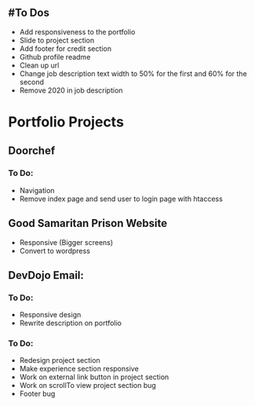 #To Dos
---
- Add responsiveness to the portfolio
- Slide to project section
- Add footer for credit section
- Github profile readme
- Clean up url
- Change job description text width to 50% for the first and 60% for the second
- Remove 2020 in job description

# Portfolio Projects

## Doorchef
### To Do:
- Navigation
- Remove index page and send user to login page with htaccess

## Good Samaritan Prison Website
- Responsive (Bigger screens)
- Convert to wordpress

## DevDojo Email:
### To Do:
- Responsive design
- Rewrite description on portfolio

### To Do:
- Redesign project section
- Make experience section responsive
- Work on external link button in project section
- Work on scrollTo view project section bug
- Footer bug
